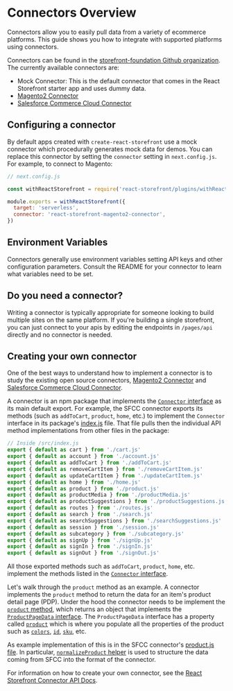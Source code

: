 # Connectors Overview

Connectors allow you to easily pull data from a variety of ecommerce platforms. This guide shows you how to integrate with supported platforms using connectors.

Connectors can be found in the [storefront-foundation Github organization](https://github.com/storefront-foundation). The currently available connectors are:

- Mock Connector: This is the default connector that comes in the React Storefront starter app and uses dummy data.
- [Magento2 Connector](https://github.com/storefront-foundation/magento2-connector)
- [Salesforce Commerce Cloud Connector](https://github.com/storefront-foundation/salesforce-commerce-cloud-connector)

## Configuring a connector

By default apps created with `create-react-storefront` use a mock connector which procedurally generates mock data for demos. You can replace this connector by setting the `connector` setting in `next.config.js`. For example, to connect to Magento:

```js
// next.config.js

const withReactStorefront = require('react-storefront/plugins/withReactStorefront')

module.exports = withReactStorefront({
  target: 'serverless',
  connector: 'react-storefront-magento2-connector',
})
```

## Environment Variables

Connectors generally use environment variables setting API keys and other configuration parameters. Consult the README for your connector to learn what variables need to be set.

## Do you need a connector?

Writing a connector is typically appropriate for someone looking to build multiple sites on the same platform.  If you're building a single storefront, you can just connect to your apis by editing the endpoints in `/pages/api` directly and no connector is needed.

## Creating your own connector

One of the best ways to understand how to implement a connector is to study the existing open source connectors, [Magento2 Connector](https://github.com/storefront-foundation/magento2-connector) and [Salesforce Commerce Cloud Connector](https://github.com/storefront-foundation/salesforce-commerce-cloud-connector).

A connector is an npm package that implements the [`Connector` interface](https://storefront-foundation.github.io/react-storefront-connector/docs/interfaces/_connector_.connector.html) as its main default export. For example, the SFCC connector exports its methods (such as `addToCart`, `product`, `home`, etc.) to implement the `Connector` interface in its package's [index.js](https://github.com/storefront-foundation/salesforce-commerce-cloud-connector/blob/master/src/index.js) file. That file pulls then the individual API method implementations from other files in the package:

```js
// Inside /src/index.js
export { default as cart } from './cart.js'
export { default as account } from './account.js'
export { default as addToCart } from './addToCart.js'
export { default as removeCartItem } from './removeCartItem.js'
export { default as updateCartItem } from './updateCartItem.js'
export { default as home } from './home.js'
export { default as product } from './product.js'
export { default as productMedia } from './productMedia.js'
export { default as productSuggestions } from './productSuggestions.js'
export { default as routes } from './routes.js'
export { default as search } from './search.js'
export { default as searchSuggestions } from './searchSuggestions.js'
export { default as session } from './session.js'
export { default as subcategory } from './subcategory.js'
export { default as signUp } from './signUp.js'
export { default as signIn } from './signIn.js'
export { default as signOut } from './signOut.js'
```

All those exported methods such as `addToCart`, `product`, `home`, etc. implement the methods listed in the [`Connector` interface](https://storefront-foundation.github.io/react-storefront-connector/docs/interfaces/_connector_.connector.html).

Let's walk through the `product` method as an example. A connector implements the `product` method to return the data for an item's product detail page (PDP). Under the hood the connector needs to be implement the [`product` method](https://storefront-foundation.github.io/react-storefront-connector/docs/interfaces/_connector_.connector.html#product), which returns an object that implements the [`ProductPageData` interface](https://storefront-foundation.github.io/react-storefront-connector/docs/interfaces/_productpagedata_.productpagedata.html). The `ProductPageData` interface has a property called [`product`](https://storefront-foundation.github.io/react-storefront-connector/docs/interfaces/_productpagedata_.product.html) which is where you populate all the properties of the product such as [`colors`](https://storefront-foundation.github.io/react-storefront-connector/docs/interfaces/_productpagedata_.product.html#colors), [`id`](https://storefront-foundation.github.io/react-storefront-connector/docs/interfaces/_productpagedata_.product.html#id), [`sku`](https://storefront-foundation.github.io/react-storefront-connector/docs/interfaces/_productpagedata_.product.html#sku), etc.

As example implementation of this is in the SFCC connector's [product.js file](https://github.com/storefront-foundation/salesforce-commerce-cloud-connector/blob/master/src/product.js). In particular, [`normalizeProduct` helper](https://github.com/storefront-foundation/salesforce-commerce-cloud-connector/blob/fdb256710668ee5eefe189711217a004b82d2501/src/utils/normalizeProduct.js) is used to structure the data coming from SFCC into the format of the connector.

For information on how to create your own connector, see the
[React Storefront Connector API Docs](https://storefront-foundation.github.io/react-storefront-connector/docs/).
